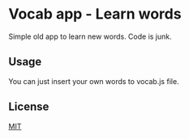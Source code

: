 # Vocab app - Learn words

Simple old app to learn new words. Code is junk.

## Usage

You can just insert your own words to vocab.js file.

## License
[MIT](https://choosealicense.com/licenses/mit/)